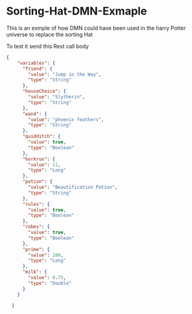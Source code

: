 # Sorting-Hat-DMN-Exmaple
This is an exmple of how DMN could have been used in the harry Potter universe to replace the sorting Hat

To test it send this Rest call body

```Json
{
    "variables": {
      "friend": {
        "value": "Jump in the Way",
        "type": "String"
      },
      "houseChoice": {
        "value": "Slytherin",
        "type": "String"
      },
      "wand": {
        "value": "phoenix feathers",
        "type": "String"
      },
      "quidditch": {
        "value": true,
        "type": "Boolean"
      },
      "horkrux": {
        "value": 11,
        "type": "Long"
      },
      "potion": {
        "value": "Beautification Potion",
        "type": "String"
      },
      "rules": {
        "value": true,
        "type": "Boolean"
      },
      "robes": {
        "value": true,
        "type": "Boolean"
      },
      "prime": {
        "value": 280,
        "type": "Long"
      },
      "milk": {
        "value": 0.75,
        "type": "Double"
      }
    }
  
  }
```

